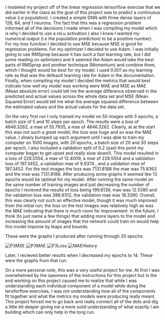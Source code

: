I modeled my project off of the linear regression tensorflow exercise that we did earlier in the class as the goal of this project was to predict a continuous value (i.e population). I created a simple DNN with three dense layers of 128, 64, and 1 neurons. The fact that this was a regression problem informed all of the decisions I made when I was compiling my model which is why I decided to use a reLu activation ( also I knew I wanted my numerical output (i.e the population prediction) to be a positive number). For my loss function I decided to use MSE because MSE is good for regression problems. For my optimizer I decided to use Adam. I was initially going to use RMSprop because it has such a fast learning rate, but I did some reading on optimizers and it seemed like Adam would take the best parts of RMSprop and another technique (Momentum) and combine them, which I thought would be best for my model. I used 0.001 as my learning rate as that was the defeault learning rate for Adam in the documentation. Finally, when compiling my model I decided the metrics that would best indicate how well my model was working were MAE and MSE as MAE (Mean absolute error) could tell me the average difference observed in the predicted and actual values across the whole data set and MSE (Mean Squared Error) would tell me what the average squared difference between the estimated values and the actual values for the data set.

On the very first run I only trained my model on 50 images with 5 epochs, a batch size of 5 and 10 steps per epoch. The results were a loss of 4846.3262, a mae of 55.7935, a mse of 4846.3262. Clearly, at at the start this was not such a great model; the loss was huge and so was the MAE value. I slowly bumped up each argument until I was able to train my computer on 1000 images, with 20 epochs, a batch size of 20 and 30 steps per epoch, I also included a validation split of 0.2 (past this point my computer began to get upset and really slow down!). This model resulted in a loss of 228.5554, a mae of 12.4009, a mse of 228.5554 and a validation loss of 197.3452, a validation mae of 9.9374 , and a validation mse of 197.3452. For the test images the loss was 7131.8188 the mae was 75.8363 and the mse was 7131.8188. After producing some graphs it seemed like 13 epochs would be optimal for my model. After running the same model on the same number of training images and just decreasing the number of epochs I recieved the results of loss being 199.6139, mae was 12.5380 and the validation loss was 388.9312, the validation mae was 18.3390. Overall, this was clearly not such an effective model, though it was much improved from the initial run; the loss on the test images was relatively high as was the MAE indicating that there is much room for improvement. In the future, I think (to just name a few things) that adding more layers to the model and increasing the amount of images that the network could train on would help this model improve by leaps and bounds. 

These were the graphs I produced after running through 20 epochs:

![P3MSE](https://user-images.githubusercontent.com/67922294/88489194-e8eede00-cf60-11ea-9dab-8c8ca76db58c.png)
![P3MAE](https://user-images.githubusercontent.com/67922294/88489250-3bc89580-cf61-11ea-901d-e13026dbbb09.png)
![P3Loss](https://user-images.githubusercontent.com/67922294/88489303-9104a700-cf61-11ea-8ebf-b470859ecb7f.png)
![MAEHistory](https://user-images.githubusercontent.com/67922294/88489461-623b0080-cf62-11ea-862d-cb775bfad8e5.png)

Later, I recieved better results when I decreased my epochs to 14. These were the graphs from that run:



On a more personal note, this was a very useful project for me. At first I was overwhelmed by the openness of the instructions for this project but in the end working on this project caused me to realize that while I was understanding each individual component of a model while doing the tensforflow exercises, I was not understanding how all of the components fit together and what the metrics my models were producing really meant. This project forced me to go back and really connect all of the dots and dig a little bit deeper giving me a more solid understanding of what exactly I am building which can only help in the long run. 
